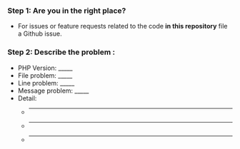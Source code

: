 ### Step 1: Are you in the right place?

  * For issues or feature requests related to the code **in this repository** file a Github issue.
  
### Step 2: Describe the problem :

  * PHP Version: _____
  * File problem: _____
  * Line problem: _____
  * Message problem: _____
  * Detail: 
    * _____
    * _____
    * _____
